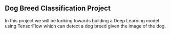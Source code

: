 ## Dog Breed Classification Project

In this project we will be looking towards building a Deep Learning model using TensorFlow which can detect a dog breed given the image of the dog.
